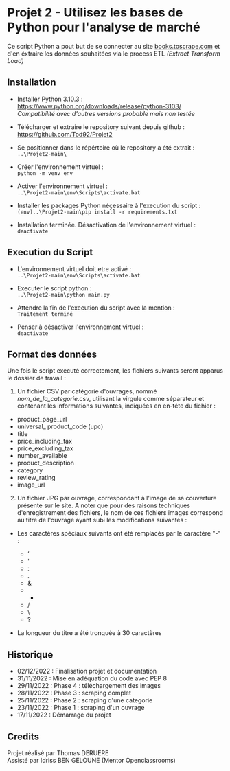 # Projet 2 - Utilisez les bases de Python pour l'analyse de marché


Ce script Python a pout but de se connecter au site [books.toscrape.com](books.toscrape.com) et d'en éxtraire les données souhaitées via le process ETL *(Extract Transform Load)*


## Installation

* Installer Python 3.10.3 :
 https://www.python.org/downloads/release/python-3103/  
  _Compatibilité avec d'autres versions probable mais non testée_

* Télécharger et extraire le repository suivant depuis github :\
https://github.com/Tod92/Projet2

* Se positionner dans le répértoire où le repository a été extrait :\
  `..\Projet2-main\`

* Créer l'environnement virtuel :\
  `python -m venv env`

* Activer l'environnement virtuel :\
  `..\Projet2-main\env\Scripts\activate.bat`

* Installer les packages Python néçessaire à l'execution du script :\
  `(env)..\Projet2-main\pip install -r requirements.txt`

* Installation terminée. Désactivation de l'environnement virtuel :\
  `deactivate`

## Execution du Script

* L'environnement virtuel doit etre activé :\
  `..\Projet2-main\env\Scripts\activate.bat`

* Executer le script python :\
  `..\Projet2-main\python main.py`

* Attendre la fin de l'execution du script avec la mention :\
  `Traitement terminé`

* Penser à désactiver l'environnement virtuel :\
  `deactivate`

## Format des données

Une fois le script executé correctement, les fichiers suivants seront apparus le dossier de travail :
1. Un fichier CSV par catégorie d'ouvrages, nommé _nom_de_la_categorie_.csv, utilisant la virgule comme séparateur et contenant les informations suivantes, indiquées en en-tête du fichier :

* product_page_url
* universal_ product_code (upc)
* title
* price_including_tax
* price_excluding_tax
* number_available
* product_description
* category
* review_rating
* image_url

2. Un fichier JPG par ouvrage, correspondant à l'image de sa couverture présente sur le site.
A noter que pour des raisons techniques d'enregistrement des fichiers, le nom de ces fichiers images correspond au titre de l'ouvrage ayant subi les modifications suivantes :

* Les caractères spéciaux suivants ont été remplacés par le caractère "-" :

  * ’
  * '
  * :
  * .
  * &
  * *
  * /
  * \\
  * ?


* La longueur du titre a été tronquée à 30 caractères


## Historique

* 02/12/2022 : Finalisation projet et documentation
* 31/11/2022 : Mise en adéquation du code avec PEP 8
* 29/11/2022 : Phase 4 : téléchargement des images
* 28/11/2022 : Phase 3 : scraping complet
* 25/11/2022 : Phase 2 : scraping d'une categorie
* 23/11/2022 : Phase 1 : scraping d'un ouvrage
* 17/11/2022 : Démarrage du projet

## Credits
Projet réalisé par Thomas DERUERE\
Assisté par Idriss BEN GELOUNE (Mentor Openclassrooms)
